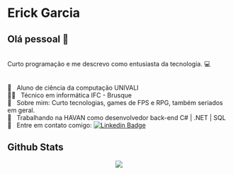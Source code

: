 #  Erick Garcia

## Olá pessoal 👋
<br/>Curto programação e me descrevo como entusiasta da tecnologia. :computer:
 
 <br/> :purple_heart: &nbsp; Aluno de ciência da computação UNIVALI
 <br/> 👨‍💻 &nbsp; Técnico em informática IFC - Brusque
 <br/> 💬  &nbsp; Sobre mim: Curto tecnologias, games de FPS e RPG, também seriados em geral.
 <br/> 💼  &nbsp; Trabalhando na HAVAN como desenvolvedor back-end C# | .NET | SQL
 <br/> :email: &nbsp; Entre em contato comigo: [![Linkedin Badge](https://img.shields.io/badge/-ErickGarcia-blue?style=flat-square&logo=Linkedin&logoColor=white&link=https://www.linkedin.com/in/erick-garcia-1991a7210/)](https://www.linkedin.com/in/erick-garcia-1991a7210/)
  
## Github Stats

<p align="center">
  <img src="https://github-readme-stats.vercel.app/api?username=FrotosEG&show_icons=true&theme=tokyonight&count_private=true&hide=issues&card_width=500">
</p>
